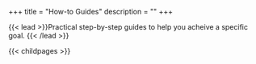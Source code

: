 +++
title = "How-to Guides"
description = ""
+++

{{< lead >}}Practical step-by-step guides to help you acheive a specific goal. {{< /lead >}}


{{< childpages >}}